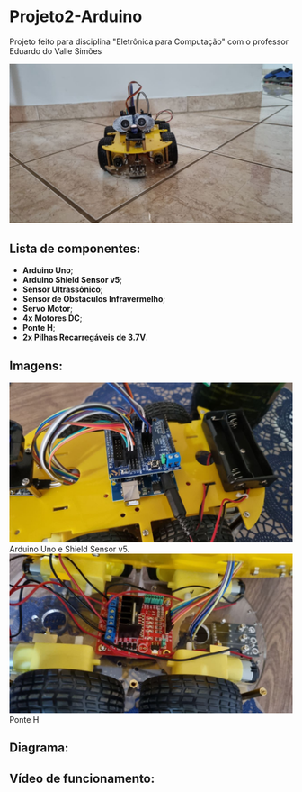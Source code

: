 # Projeto2-Arduino
Projeto feito para disciplina "Eletrônica para Computação" com o professor Eduardo do Valle Simões

<img src="./imagens_robo/robo_frente.jpeg">

## Lista de componentes:
* **Arduino Uno**;
* **Arduino Shield Sensor v5**;
* **Sensor Ultrassônico**;
* **Sensor de Obstáculos Infravermelho**;
* **Servo Motor**;
* **4x Motores DC**;
* **Ponte H**;
* **2x Pilhas Recarregáveis de 3.7V**.

## Imagens:
<img src="./imagens_robo/robo_arduino.jpeg"> 
Arduino Uno e Shield Sensor v5.

<img src="./imagens_robo/robo_ponteH.jpeg">
Ponte H



## Diagrama:

## Vídeo de funcionamento:

